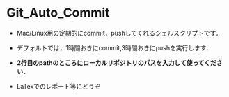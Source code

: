 # Git_Auto_Commit

- Mac/Linux用の定期的にcommit，pushしてくれるシェルスクリプトです．

- デフォルトでは，1時間おきにcommit,3時間おきにpushを実行します．

- **2行目のpathのところにローカルリポジトリのパスを入力して使ってください．**

- LaTexでのレポート等にどうぞ

